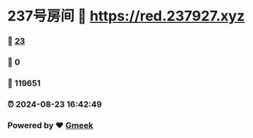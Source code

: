 # 237号房间 :link: https://red.237927.xyz 
### :page_facing_up: [23](https://red.237927.xyz/tag.html) 
### :speech_balloon: 0 
### :hibiscus: 119651 
### :alarm_clock: 2024-08-23 16:42:49 
### Powered by :heart: [Gmeek](https://github.com/Meekdai/Gmeek)
